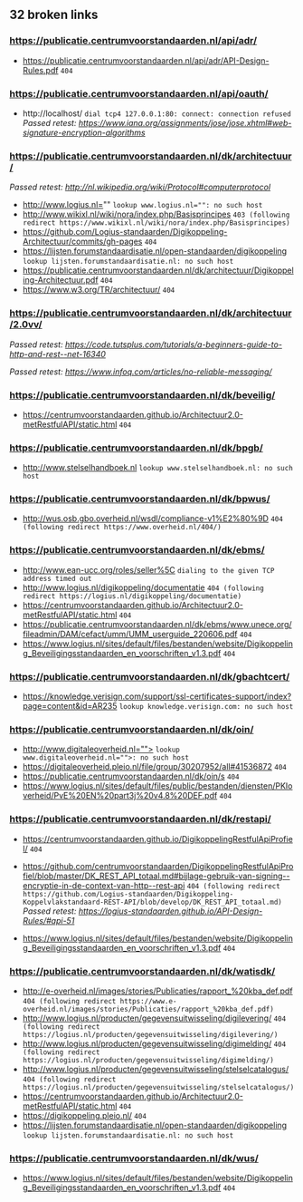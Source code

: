 ## 32 broken links

### https://publicatie.centrumvoorstandaarden.nl/api/adr/
* https://publicatie.centrumvoorstandaarden.nl/api/adr/API-Design-Rules.pdf `404`

### https://publicatie.centrumvoorstandaarden.nl/api/oauth/
* http://localhost/ `dial tcp4 127.0.0.1:80: connect: connection refused`
_Passed retest: https://www.iana.org/assignments/jose/jose.xhtml#web-signature-encryption-algorithms_


### https://publicatie.centrumvoorstandaarden.nl/dk/architectuur/
_Passed retest: http://nl.wikipedia.org/wiki/Protocol#computerprotocol_

* http://www.logius.nl="" `lookup www.logius.nl="": no such host`
* http://www.wikixl.nl/wiki/nora/index.php/Basisprincipes `403 (following redirect https://www.wikixl.nl/wiki/nora/index.php/Basisprincipes)`
* https://github.com/Logius-standaarden/Digikoppeling-Architectuur/commits/gh-pages `404`
* https://lijsten.forumstandaardisatie.nl/open-standaarden/digikoppeling `lookup lijsten.forumstandaardisatie.nl: no such host`
* https://publicatie.centrumvoorstandaarden.nl/dk/architectuur/Digikoppeling-Architectuur.pdf `404`
* https://www.w3.org/TR/architectuur/ `404`

### https://publicatie.centrumvoorstandaarden.nl/dk/architectuur/2.0vv/
_Passed retest: https://code.tutsplus.com/tutorials/a-beginners-guide-to-http-and-rest--net-16340_

_Passed retest: https://www.infoq.com/articles/no-reliable-messaging/_


### https://publicatie.centrumvoorstandaarden.nl/dk/beveilig/
* https://centrumvoorstandaarden.github.io/Architectuur2.0-metRestfulAPI/static.html `404`

### https://publicatie.centrumvoorstandaarden.nl/dk/bpgb/
* http://www.stelselhandboek.nl `lookup www.stelselhandboek.nl: no such host`

### https://publicatie.centrumvoorstandaarden.nl/dk/bpwus/
* http://wus.osb.gbo.overheid.nl/wsdl/compliance-v1%E2%80%9D `404 (following redirect https://www.overheid.nl/404/)`

### https://publicatie.centrumvoorstandaarden.nl/dk/ebms/
* http://www.ean-ucc.org/roles/seller%5C `dialing to the given TCP address timed out`
* http://www.logius.nl/digikoppeling/documentatie `404 (following redirect https://logius.nl/digikoppeling/documentatie)`
* https://centrumvoorstandaarden.github.io/Architectuur2.0-metRestfulAPI/static.html `404`
* https://publicatie.centrumvoorstandaarden.nl/dk/ebms/www.unece.org/fileadmin/DAM/cefact/umm/UMM_userguide_220606.pdf `404`
* https://www.logius.nl/sites/default/files/bestanden/website/Digikoppeling_Beveiligingsstandaarden_en_voorschriften_v1.3.pdf `404`

### https://publicatie.centrumvoorstandaarden.nl/dk/gbachtcert/
* https://knowledge.verisign.com/support/ssl-certificates-support/index?page=content&id=AR235 `lookup knowledge.verisign.com: no such host`

### https://publicatie.centrumvoorstandaarden.nl/dk/oin/
* http://www.digitaleoverheid.nl=""> `lookup www.digitaleoverheid.nl="">: no such host`
* https://digitaleoverheid.pleio.nl/file/group/30207952/all#41536872 `404`
* https://publicatie.centrumvoorstandaarden.nl/dk/oin/s `404`
* https://www.logius.nl/sites/default/files/public/bestanden/diensten/PKIoverheid/PvE%20EN%20part3j%20v4.8%20DEF.pdf `404`

### https://publicatie.centrumvoorstandaarden.nl/dk/restapi/
* https://centrumvoorstandaarden.github.io/DigikoppelingRestfulApiProfiel/ `404`
* https://github.com/centrumvoorstandaarden/DigikoppelingRestfulApiProfiel/blob/master/DK_REST_API_totaal.md#bijlage-gebruik-van-signing--encryptie-in-de-context-van-http--rest-api `404 (following redirect https://github.com/Logius-standaarden/Digikoppeling-Koppelvlakstandaard-REST-API/blob/develop/DK_REST_API_totaal.md)`
_Passed retest: https://logius-standaarden.github.io/API-Design-Rules/#api-51_

* https://www.logius.nl/sites/default/files/bestanden/website/Digikoppeling_Beveiligingsstandaarden_en_voorschriften_v1.3.pdf `404`

### https://publicatie.centrumvoorstandaarden.nl/dk/watisdk/
* http://e-overheid.nl/images/stories/Publicaties/rapport_%20kba_def.pdf `404 (following redirect https://www.e-overheid.nl/images/stories/Publicaties/rapport_%20kba_def.pdf)`
* http://www.logius.nl/producten/gegevensuitwisseling/digilevering/ `404 (following redirect https://logius.nl/producten/gegevensuitwisseling/digilevering/)`
* http://www.logius.nl/producten/gegevensuitwisseling/digimelding/ `404 (following redirect https://logius.nl/producten/gegevensuitwisseling/digimelding/)`
* http://www.logius.nl/producten/gegevensuitwisseling/stelselcatalogus/ `404 (following redirect https://logius.nl/producten/gegevensuitwisseling/stelselcatalogus/)`
* https://centrumvoorstandaarden.github.io/Architectuur2.0-metRestfulAPI/static.html `404`
* https://digikoppeling.pleio.nl/ `404`
* https://lijsten.forumstandaardisatie.nl/open-standaarden/digikoppeling `lookup lijsten.forumstandaardisatie.nl: no such host`

### https://publicatie.centrumvoorstandaarden.nl/dk/wus/
* https://www.logius.nl/sites/default/files/bestanden/website/Digikoppeling_Beveiligingsstandaarden_en_voorschriften_v1.3.pdf `404`
